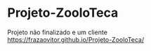 # Projeto-ZooloTeca
 Projeto não finalizado e um cliente</br>
 https://frazaovitor.github.io/Projeto-ZooloTeca/
